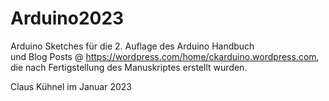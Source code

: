 # Arduino2023

Arduino Sketches für die  2. Auflage des Arduino Handbuch   
und Blog Posts @ https://wordpress.com/home/ckarduino.wordpress.com, 
die nach Fertigstellung des Manuskriptes erstellt wurden.

Claus Kühnel im Januar 2023

